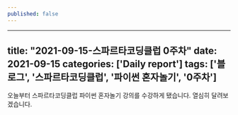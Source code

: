 ```yaml
---
published: false
---
```

---
title:  "2021-09-15-스파르타코딩클럽 0주차"
date: 2021-09-15
categories: ['Daily report']
tags: ['블로그', '스파르타코딩클럽', '파이썬 혼자놀기', '0주차']
---



오늘부터 스파르타코딩클럽 파이썬 혼자놀기 강의를 수강하게 됐습니다.
열심히 달려보겠습니다.